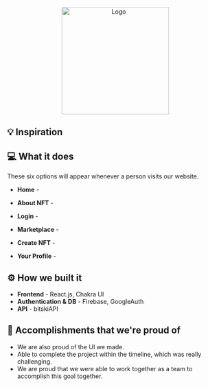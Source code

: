 <div align="center">
    <img src="https://cdn.discordapp.com/attachments/884660427382988801/942171632569569320/unknown.png" alt="Logo" height="250px">
</div>


## 💡 Inspiration



## 💻 What it does
These six options will appear whenever a person visits our website.

- **Home** - 

- **About NFT** - 

- **Login** - 

- **Marketplace** - 

- **Create NFT** - 

- **Your Profile** - 

## ⚙️ How we built it
- **Frontend** - React.js, Chakra UI
- **Authentication & DB** - Firebase, GoogleAuth
- **API** - bitskiAPI

## 🏅 Accomplishments that we're proud of
- We are also proud of the UI we made.
- Able to complete the project within the timeline, which was really challenging.
- We are proud that we were able to work together as a team to accomplish this goal together.

